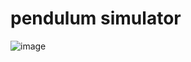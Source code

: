 # pendulum simulator

![image](https://github.com/enoobis/pendulum-simulator/assets/62465404/07e73265-11c8-4805-8514-b944ee2af439)
